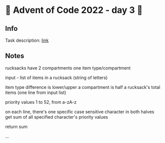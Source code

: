 # 🎄 Advent of Code 2022 - day 3 🎄

## Info

Task description: [link](https://adventofcode.com/2022/day/3)

## Notes

 rucksacks have 2 compartments
 one item type/compartment

 input - list of items in a rucksack (string of letters)

 item type difference is lower/upper
 a compartment is half a rucksack's total items (one line from input list)
 
 priority values 1 to 52, from a-zA-z

 on each line, there's one specific case sensitive character in both halves
 get sum of all specified character's priority values
 
 return sum

...
